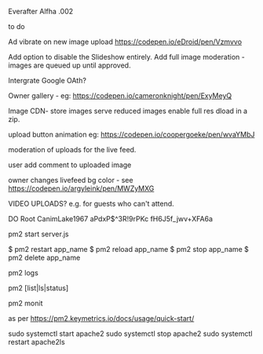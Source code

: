 Everafter Alfha .002

to do

Ad vibrate on new image upload https://codepen.io/eDroid/pen/Vzmvvo

Add option to disable the Slideshow entirely.
Add full image moderation - images are queued up until approved.

Intergrate Google OAth?

Owner gallery - eg:
https://codepen.io/cameronknight/pen/ExyMeyQ

Image CDN- store images serve reduced images enable full res dload in a zip.

upload button animation eg:
https://codepen.io/coopergoeke/pen/wvaYMbJ

moderation of uploads for the live feed.

user add comment to uploaded image

owner changes livefeed bg color - see https://codepen.io/argyleink/pen/MWZyMXG

VIDEO UPLOADS? e.g. for guests who can't attend.

DO Root
CanimLake1967
aPdxP$^3R!9rPKc
fH6J5f_jwv+XFA6a

pm2 start server.js

$ pm2 restart app_name
$ pm2 reload app_name
$ pm2 stop app_name
$ pm2 delete app_name

pm2 logs

pm2 [list|ls|status]

pm2 monit

as per https://pm2.keymetrics.io/docs/usage/quick-start/

sudo systemctl start apache2
sudo systemctl stop apache2
sudo systemctl restart apache2ls
